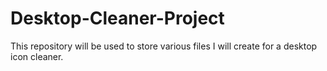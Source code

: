 # Desktop-Cleaner-Project
This repository will be used to store various files I will create for a desktop icon cleaner. 
